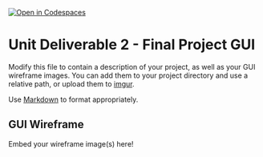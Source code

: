 [![Open in Codespaces](https://classroom.github.com/assets/launch-codespace-2972f46106e565e64193e422d61a12cf1da4916b45550586e14ef0a7c637dd04.svg)](https://classroom.github.com/open-in-codespaces?assignment_repo_id=20981934)
# Unit Deliverable 2 - Final Project GUI
Modify this file to contain a description of your project, as well as your GUI wireframe images. You can add them to your project directory and use a relative path, or upload them to [imgur](https://imgur.com/upload).

Use [Markdown](https://www.markdownguide.org/basic-syntax) to format appropriately.

## GUI Wireframe
Embed your wireframe image(s) here!
